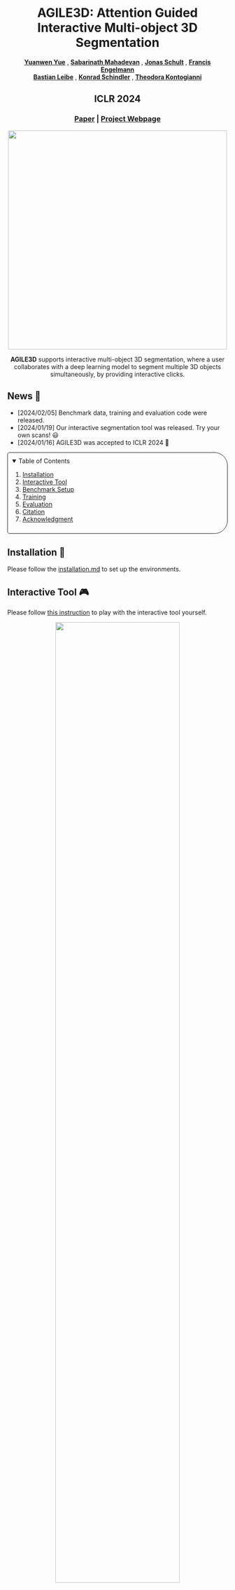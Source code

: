 <p align="center">
<h1 align="center">AGILE3D: Attention Guided Interactive Multi-object 3D Segmentation</h1>
<p align="center">
<a href="https://n.ethz.ch/~yuayue/"><strong>Yuanwen Yue</strong></a>
,
<a href="https://www.vision.rwth-aachen.de/person/218/"><strong>Sabarinath Mahadevan</strong></a>
,
<a href="https://jonasschult.github.io/"><strong>Jonas Schult</strong></a>
,
<a href="https://francisengelmann.github.io/"><strong>Francis Engelmann</strong></a>
<br>
<a href="https://www.vision.rwth-aachen.de/person/1/"><strong>Bastian Leibe</strong></a>
, 
<a href="https://igp.ethz.ch/personen/person-detail.html?persid=143986"><strong>Konrad Schindler</strong></a>
,
<a href="https://theodorakontogianni.github.io/"><strong>Theodora Kontogianni</strong></a>
</p>
<h2 align="center">ICLR 2024</h2>
<h3 align="center"><a href="https://arxiv.org/abs/2306.00977">Paper</a> | <a href="https://ywyue.github.io/AGILE3D/">Project Webpage</a></h3>
</p>
<p align="center">
<img src="./imgs/teaser.gif" width="500"/>
</p>
<p align="center">
<strong>AGILE3D</strong> supports interactive multi-object 3D segmentation, where a user collaborates with a deep learning model to segment multiple 3D objects simultaneously, by providing interactive clicks.
</p>

## News :loudspeaker:

- [2024/02/05] Benchmark data, training and evaluation code were released.
- [2024/01/19] Our interactive segmentation tool was released. Try your own scans! :smiley:
- [2024/01/16] AGILE3D was accepted to ICLR 2024 :tada:


<details open="open" style='padding: 10px; border-radius:5px 30px 30px 5px; border-style: solid; border-width: 1px;'>
  <summary>Table of Contents</summary>
  <ol>
    <li>
      <a href="#installation-hammer">Installation</a>
    </li>
    <li>
      <a href="#interactive-tool-video_game">Interactive Tool</a>
    </li>
    <li>
      <a href="#benchmark-setup-dart">Benchmark Setup</a>
    </li>
    <li>
      <a href="#training-rocket">Training</a>
    </li>
    <li>
      <a href="#evaluation-chart_with_upwards_trend">Evaluation</a>
    </li>
    <li>
      <a href="#citation-mortar_board">Citation</a>
    </li>
    <li>
      <a href="#acknowledgment-pray">Acknowledgment</a>
    </li>
  </ol>
</details>

## Installation :hammer:

Please follow the [installation.md](https://github.com/ywyue/AGILE3D/tree/main/installation.md) to set up the environments.

## Interactive Tool :video_game:

Please follow [this instruction](https://github.com/ywyue/AGILE3D/tree/main/interactive_tool) to play with the interactive tool yourself.

<p align="center">
<img src="./imgs/demo.gif" width="75%" />
</p>

We present an **interactive** tool that allows users to segment/annotate **multiple 3D objects** together, in an **open-world** setting. Although the model was only trained on ScanNet training set, it can also segment unseen datasets like S3DIS, ARKitScenes, and even outdoor scans like KITTI-360. Please check the [project page](https://ywyue.github.io/AGILE3D/) for more demos. Also try your own scans :smiley:

## Benchmark Setup :dart:

We conduct evaluation in both *interactive single-object 3D segmentation* and *interactive multi-object 3D segmentation*. For the former, we adopt the protocol from [InterObject3D](https://github.com/theodorakontogianni/InterObject3D). For the latter, we propose our own setup since there was no prior work.

Our quantitative evaluation involves the following datasets: ScanNet (inc. ScanNet40 and ScanNet20), S3DIS and KITTI-360. We provide the processed data in the required format for both benchmarks. You can download the data from [here](https://drive.google.com/file/d/1cqWgVlwYHRPeWJB-YJdz-mS5njbH4SnG/view?usp=sharing). Please unzip them to the `data` folder.

If you want to learn more about the benchmark setup, explanations for the processed data, and data processing scripts, see the 
[benchmark document](https://github.com/ywyue/AGILE3D/tree/main/benchmark/README.md).


## Training :rocket:

We train a single model in multi-object setup on ScanNet40 training set. Once trained, we evaluate the model on both multi-object and single-object setups on ScanNet40, S3DIS, KITTI-360. 

The command for training AGILE3D with iterative training on ScanNet40 is as follows:

```shell
./scripts/train_multi_scannet40.sh
```

> Note: in the paper we also conducted one experiment where we train AGILE3D on ScanNet20 and evaluate the model on ScanNet40 (1st row in Tab. 1). Instructions for this setup will come later.

## Evaluation :chart_with_upwards_trend:

Download the pretrained [model](https://polybox.ethz.ch/index.php/s/RnB1o8X7g1jL0lM) and move it to the `weights` folder.

### Evaluation on interactive multi-object 3D segmentation:

- ScanNet40:
```shell
./scripts/eval_multi_scannet40.sh
```
- S3DIS:
```shell
./scripts/eval_multi_s3dis.sh
```
- KITTI-360:
```shell
./scripts/eval_multi_kitti360.sh
```

### Evaluation on interactive single-object 3D segmentation:

- ScanNet40:
```shell
./scripts/eval_single_scannet40.sh
```
- S3DIS:
```shell
./scripts/eval_single_s3dis.sh
```
- KITTI-360:
```shell
./scripts/eval_single_kitti360.sh
```


## Citation :mortar_board:

If you find our code or paper useful, please cite:

```
@inproceedings{yue2023agile3d,
  title     = {{AGILE3D: Attention Guided Interactive Multi-object 3D Segmentation}},
  author    = {Yue, Yuanwen and Mahadevan, Sabarinath and Schult, Jonas and Engelmann, Francis and Leibe, Bastian and Schindler, Konrad and Kontogianni, Theodora},
  booktitle = {International Conference on Learning Representations (ICLR)},
  year      = {2024}
}
```

## Acknowledgment :pray:

**We sincerely thank all volunteers who participated in our user study!** Francis Engelmann and Theodora Kontogianni are postdoctoral research fellows at the ETH AI Center. This project is partially funded by the ETH Career Seed Award - Towards Open-World 3D Scene Understanding,
NeuroSys-D (03ZU1106DA) and BMBF projects 6GEM (16KISK036K).

Parts of our code are built on top of [Mask3D](https://github.com/JonasSchult/Mask3D) and [InterObject3D](https://github.com/theodorakontogianni/InterObject3D). We also thank Anne Marx for the help in the initial version of the GUI.
